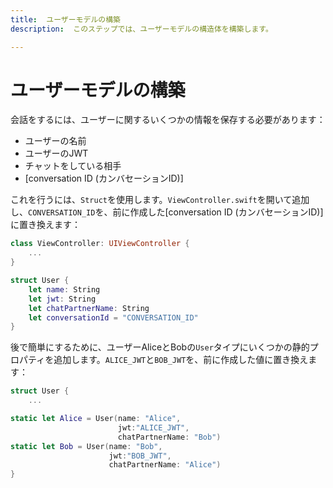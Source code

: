 ```yaml
---
title:  ユーザーモデルの構築
description:  このステップでは、ユーザーモデルの構造体を構築します。

---
```


ユーザーモデルの構築
==========

会話をするには、ユーザーに関するいくつかの情報を保存する必要があります：

* ユーザーの名前
* ユーザーのJWT
* チャットをしている相手
* [conversation ID (カンバセーションID)]

これを行うには、`Struct`を使用します。`ViewController.swift`を開いて追加し、`CONVERSATION_ID`を、前に作成した[conversation ID (カンバセーションID)]に置き換えます：

```swift
class ViewController: UIViewController {
    ...
}

struct User {
    let name: String
    let jwt: String
    let chatPartnerName: String
    let conversationId = "CONVERSATION_ID"
}
```

後で簡単にするために、ユーザーAliceとBobの`User`タイプにいくつかの静的プロパティを追加します。`ALICE_JWT`と`BOB_JWT`を、前に作成した値に置き換えます：

```swift
struct User {
    ...

static let Alice = User(name: "Alice",
                        jwt:"ALICE_JWT",
                        chatPartnerName: "Bob")
static let Bob = User(name: "Bob",
                      jwt:"BOB_JWT",
                      chatPartnerName: "Alice")
}
```
